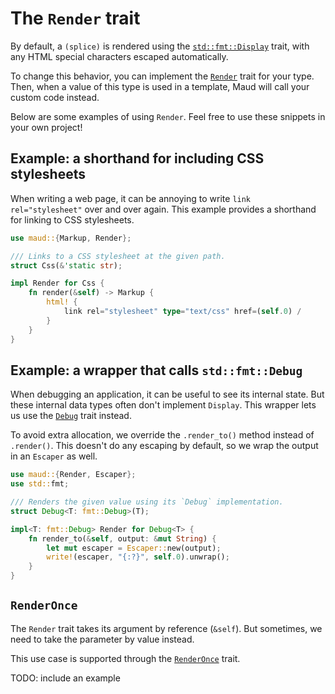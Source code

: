 # The `Render` trait

By default, a `(splice)` is rendered using the [`std::fmt::Display`][Display] trait, with any HTML special characters escaped automatically.

To change this behavior, you can implement the [`Render`][Render] trait for your type. Then, when a value of this type is used in a template, Maud will call your custom code instead.

Below are some examples of using `Render`. Feel free to use these snippets in your own project!

## Example: a shorthand for including CSS stylesheets

When writing a web page, it can be annoying to write `link rel="stylesheet"` over and over again. This example provides a shorthand for linking to CSS stylesheets.

```rust
use maud::{Markup, Render};

/// Links to a CSS stylesheet at the given path.
struct Css(&'static str);

impl Render for Css {
    fn render(&self) -> Markup {
        html! {
            link rel="stylesheet" type="text/css" href=(self.0) /
        }
    }
}
```

## Example: a wrapper that calls `std::fmt::Debug`

When debugging an application, it can be useful to see its internal state. But these internal data types often don't implement `Display`. This wrapper lets us use the [`Debug`][Debug] trait instead.

To avoid extra allocation, we override the `.render_to()` method instead of `.render()`. This doesn't do any escaping by default, so we wrap the output in an `Escaper` as well.

```rust
use maud::{Render, Escaper};
use std::fmt;

/// Renders the given value using its `Debug` implementation.
struct Debug<T: fmt::Debug>(T);

impl<T: fmt::Debug> Render for Debug<T> {
    fn render_to(&self, output: &mut String) {
        let mut escaper = Escaper::new(output);
        write!(escaper, "{:?}", self.0).unwrap();
    }
}
```

## `RenderOnce`

The `Render` trait takes its argument by reference (`&self`). But sometimes, we need to take the parameter by value instead.

This use case is supported through the [`RenderOnce`][RenderOnce] trait.

TODO: include an example

[Debug]: https://doc.rust-lang.org/std/fmt/trait.Debug.html
[Display]: https://doc.rust-lang.org/std/fmt/trait.Display.html
[Render]: https://docs.rs/maud/*/maud/trait.Render.html
[RenderOnce]: https://docs.rs/maud/*/maud/trait.RenderOnce.html
